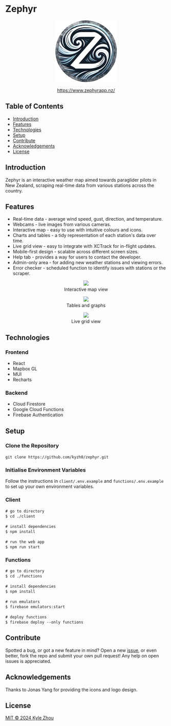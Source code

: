 # Zephyr

<p align="center">
<a href="https://www.zephyrapp.nz/">
  <img src="https://github.com/kyzh0/zephyr/blob/main/client/public/logo192.png?raw=true" />
  </a>
</p>

<p align="center">
 <a href="https://www.zephyrapp.nz/">https://www.zephyrapp.nz/</a> 
</p>

## Table of Contents

- [Introduction](#introduction)
- [Features](#features)
- [Technologies](#technologies)
- [Setup](#setup)
- [Contribute](#contribute)
- [Acknowledgements](#acknowledgements)
- [License](#license)

## Introduction

Zephyr is an interactive weather map aimed towards paraglider pilots in New Zealand, scraping real-time data from various stations across the country.

## Features

- Real-time data - average wind speed, gust, direction, and temperature.
- Webcams - live images from various cameras.
- Interactive map - easy to use with intuitive colours and icons.
- Charts and tables - a tidy representation of each station's data over time.
- Live grid view - easy to integrate with XCTrack for in-flight updates.
- Mobile-first design - scalable across different screen sizes.
- Help tab - provides a way for users to contact the developer.
- Admin-only area - for adding new weather stations and viewing errors.
- Error checker - scheduled function to identify issues with stations or the scraper.

<p align="center">
  <img src = "https://i.imgur.com/CGOYE31.png" width=700>
  <br/>
  Interactive map view
</p>
<p align="center">
  <img src = "https://i.imgur.com/QdaaxCb.png" width=700>
  <br/>
  Tables and graphs
</p>
<p align="center">
  <img src = "https://i.imgur.com/hK6Dyg6.png" width=300>
  <br/>
  Live grid view
</p>

## Technologies

### Frontend

- React
- Mapbox GL
- MUI
- Recharts

### Backend

- Cloud Firestore
- Google Cloud Functions
- Firebase Authentication

## Setup

### Clone the Repository

`git clone https://github.com/kyzh0/zephyr.git`

### Initialise Environment Variables

Follow the instructions in `client/.env.example` and `functions/.env.example` to set up your own environment variables.

### Client

```
# go to directory
$ cd ./client

# install dependencies
$ npm install

# run the web app
$ npm run start
```

### Functions

```
# go to directory
$ cd ./functions

# install dependencies
$ npm install

# run emulators
$ firebase emulators:start

# deploy functions
$ firebase deploy --only functions
```

## Contribute

Spotted a bug, or got a new feature in mind? Open a new [issue](https://github.com/kyzh0/zephyr/issues), or even better, fork the repo and submit your own pull request! Any help on open issues is appreciated.

## Acknowledgements

Thanks to Jonas Yang for providing the icons and logo design.

## License

[MIT © 2024 Kyle Zhou](https://github.com/kyzh0/zephyr/blob/main/LICENSE.md)
